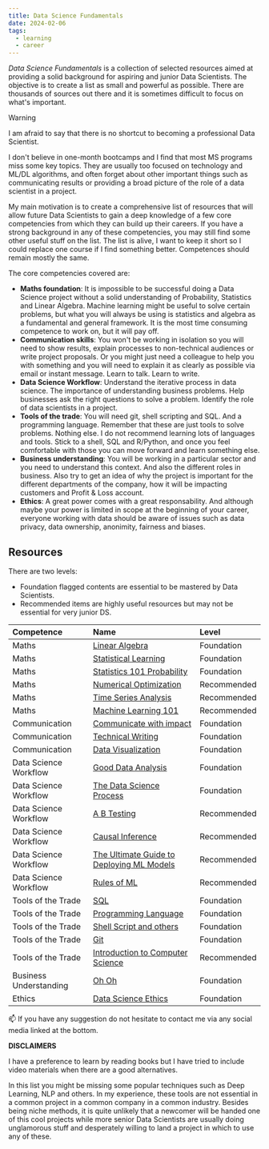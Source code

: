```yaml
---
title: Data Science Fundamentals
date: 2024-02-06
tags:
  - learning
  - career
---
```


*Data Science Fundamentals* is a collection of selected resources aimed at providing a solid background for aspiring and junior Data Scientists. The objective is to create a list as small and powerful as possible. There are thousands of sources out there and it is sometimes difficult to focus on what's important.

> [!warning]
> I am afraid to say that there is no shortcut to becoming a professional Data Scientist.

I don't believe in one-month bootcamps and I find that most MS programs miss some key topics. They are usually too focused on technology and ML/DL algorithms, and often forget about other important things such as communicating results or providing a broad picture of the role of a data scientist in a project.

My main motivation is to create a comprehensive list of resources that will allow future Data Scientists to gain a deep knowledge of a few core competencies from which they can build up their careers. If you have a strong background in any of these competencies, you may still find some other useful stuff on the list. The list is alive, I want to keep it short so I could replace one course if I find something better. Competences should remain mostly the same.

The core competencies covered are:

- **Maths foundation**: It is impossible to be successful doing a Data Science project without a solid understanding of Probability, Statistics and Linear Algebra. Machine learning might be useful to solve certain problems, but what you will always be using is statistics and algebra as a fundamental and general framework. It is the most time consuming competence to work on, but it will pay off.
- **Communication skills**: You won't be working in isolation so you will need to show results, explain processes to non-technical audiences or write project proposals. Or you might just need a colleague to help you with something and you will need to explain it as clearly as possible via email or instant message. Learn to talk. Learn to write.
- **Data Science Workflow**: Understand the iterative process in data science. The importance of understanding business problems. Help businesses ask the right questions to solve a problem. Identify the role of data scientists in a project.
- **Tools of the trade**: You will need git, shell scripting and SQL. And a programming language. Remember that these are just tools to solve problems. Nothing else. I do not recommend learning lots of languages and tools. Stick to a shell, SQL and R/Python, and once you feel comfortable with those you can move forward and learn something else.
- **Business understanding**: You will be working in a particular sector and you need to understand this context. And also the different roles in business. Also try to get an idea of why the project is important for the different departments of the company, how it will be impacting customers and Profit & Loss account.
- **Ethics**: A great power comes with a great responsability. And although maybe your power is limited in scope at the beginning of your career, everyone working with data should be aware of issues such as data privacy, data ownership, anonimity, fairness and biases.

## Resources

There are two levels: 

- Foundation flagged contents are essential to be mastered by Data Scientists.
- Recommended items are highly useful resources but may not be essential for very junior DS.

| Competence             | Name                                                                                                                                                              | Level       |
|:---------------------- |:----------------------------------------------------------------------------------------------------------------------------------------------------------------- |:----------- |
| Maths                  | [Linear Algebra](attachments/Data%20Science%20Fundamentals/Resources/Linear%20Algebra.md)                                                                 | Foundation  |
| Maths                  | [Statistical Learning](attachments/Data%20Science%20Fundamentals/Resources/Statistical%20Learning.md)                                                     | Foundation  |
| Maths                  | [Statistics 101 Probability](attachments/Data%20Science%20Fundamentals/Resources/Statistics%20101%20Probability.md)                                       | Foundation  |
| Maths                  | [Numerical Optimization](attachments/Data%20Science%20Fundamentals/Resources/Numerical%20Optimization.md)                                           | Recommended |
| Maths                  | [Time Series Analysis](attachments/Data%20Science%20Fundamentals/Resources/Time%20Series%20Analysis.md)                                                   | Recommended |
| Maths                  | [Machine Learning 101](attachments/Data%20Science%20Fundamentals/Resources/Machine%20Learning%20101.md)                                                   | Recommended |
| Communication          | [Communicate with impact](attachments/Data%20Science%20Fundamentals/Resources/Communicate%20with%20impact.md)                                             | Foundation  |
| Communication          | [Technical Writing](attachments/Data%20Science%20Fundamentals/Resources/Technical%20Writing.md)                                                           | Foundation  |
| Communication          | [Data Visualization](attachments/Data%20Science%20Fundamentals/Resources/Data%20Visualization.md)                                                         | Foundation  |
| Data Science Workflow  | [Good Data Analysis](attachments/Data%20Science%20Fundamentals/Resources/Good%20Data%20Analysis.md)                                                       | Foundation  |
| Data Science Workflow  | [The Data Science Process](attachments/Data%20Science%20Fundamentals/Resources/The%20Data%20Science%20Process.md)                                         | Foundation  |
| Data Science Workflow  | [A B Testing](attachments/Data%20Science%20Fundamentals/Resources/A%20B%20Testing.md)                                                                     | Recommended |
| Data Science Workflow  | [Causal Inference](attachments/Data%20Science%20Fundamentals/Resources/Causal%20Inference.md)                                                       | Recommended |                                                                    
| Data Science Workflow  | [The Ultimate Guide to Deploying ML Models](attachments/Data%20Science%20Fundamentals/Resources/The%20Ultimate%20Guide%20to%20Deploying%20ML%20Models.md) | Recommended |
| Data Science Workflow  | [Rules of ML](attachments/Data%20Science%20Fundamentals/Resources/Rules%20of%20ML.md)                                                                     | Recommended |
| Tools of the Trade     | [SQL](attachments/Data%20Science%20Fundamentals/Resources/SQL.md)                                                                                         | Foundation  |
| Tools of the Trade     | [Programming Language](attachments/Data%20Science%20Fundamentals/Resources/Programming%20Language.md)                                                     | Foundation  |
| Tools of the Trade     | [Shell Script and others](attachments/Data%20Science%20Fundamentals/Resources/Shell%20Script%20and%20others.md)                                           | Foundation  |
| Tools of the Trade     | [Git](attachments/Data%20Science%20Fundamentals/Resources/Git.md)                                                                                         | Foundation  |
| Tools of the Trade     | [Introduction to Computer Science](attachments/Data%20Science%20Fundamentals/Resources/Introduction%20to%20Computer%20Science.md)                         | Recommended |
| Business Understanding | [Oh Oh](attachments/Data%20Science%20Fundamentals/Resources/Oh%20Oh.md)                                                                                   | Foundation  |
| Ethics                 | [Data Science Ethics](attachments/Data%20Science%20Fundamentals/Resources/Data%20Science%20Ethics.md)                                                     | Foundation  |


📫 If you have any suggestion do not hesitate to contact me via any social media linked at the bottom. 

**DISCLAIMERS**

I have a preference to learn by reading books but I have tried to include video materials when there are a good alternatives. 

In this list you might be missing some popular techniques such as Deep Learning, NLP and others. In my experience, these tools are not essential in a common project in a common company in a common industry. Besides being niche methods, it is quite unlikely that a newcomer will be handed one of this cool projects while more senior Data Scientists are usually doing unglamorous stuff and desperately willing to land a project in which to use any of these.